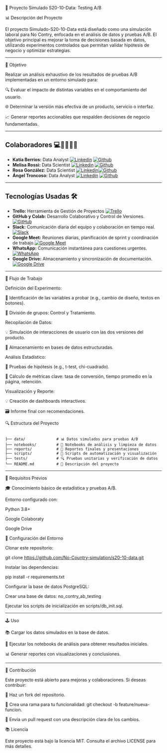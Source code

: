 🔧 Proyecto Simulado S20-10-Data: Testing A/B

📊 Descripción del Proyecto

El proyecto Simulado-S20-10-Data está diseñado como una simulación laboral para No Contry, enfocada en el análisis de datos y pruebas A/B. El objetivo principal es mejorar la toma de decisiones basada en datos, utilizando experimentos controlados que permitan validar hipótesis de negocio y optimizar estrategias.

---

🎯 Objetivo

Realizar un análisis exhaustivo de los resultados de pruebas A/B implementadas en un entorno simulado para:

🔍 Evaluar el impacto de distintas variables en el comportamiento del usuario.

🌐 Determinar la versión más efectiva de un producto, servicio o interfaz.

📈 Generar reportes accionables que respalden decisiones de negocio fundamentadas.

---

## Colaboradores 💻👨‍💻👩‍💻

- **Katia Berrios:**  Data Analyst [![`Linkedin`](https://img.shields.io/badge/LinkedIn-0077B5?logo=linkedin&logoColor=white)](https://www.linkedin.com/in/katia-berrios/) [![`Github`](https://img.shields.io/badge/GitHub-100000?logo=github&logoColor=white)](https://github.com/KtiaBM)
- **Melisa Rossi:** Data Scientist [![`Linkedin`](https://img.shields.io/badge/LinkedIn-0077B5?logo=linkedin&logoColor=white)](www.linkedin.com/in/melisa-rossi-lagger) [![`Github`](https://img.shields.io/badge/GitHub-100000?logo=github&logoColor=white)](https://github.com/MelRossi)
- **Rosa González:** Data Scientist [![`Linkedin`](https://img.shields.io/badge/LinkedIn-0077B5?logo=linkedin&logoColor=white)](linkedin.com/in/rosa-isela-gonzález-díaz)[![`Github`](https://img.shields.io/badge/GitHub-100000?logo=github&logoColor=white)](https://github.com/Rox-0864)
- **Ángel Troncoso:** Data Analyst [![`Linkedin`](https://img.shields.io/badge/LinkedIn-0077B5?logo=linkedin&logoColor=white)](https://www.linkedin.com/in/angeltroncoso) [![`Github`](https://img.shields.io/badge/GitHub-100000?logo=github&logoColor=white)](https://github.com/AngelTroncoso)

---

## Tecnologías Usadas 🛠️

- **Trello:** Herramienta de Gestión de Proyectos [![Trello](https://img.shields.io/badge/Trello-0079BF?logo=trello&logoColor=white)](https://trello.com/invite/b/66cd3c02fac81073b6752532/ATTI1258aad3b3bb787408fc3314244223832BFE00CD/s17-18-m-data-bi)
- **GitHub y Colab:** Desarrollo Colaborativo y Control de Versiones. [![GitHub](https://img.shields.io/badge/GitHub-181717?logo=github&logoColor=white)](https://github.com/)
- **Slack:** Comunicación diaria del equipo y colaboración en tiempo real.[![Slack](https://img.shields.io/badge/Slack-4A154B?logo=slack&logoColor=white)](https://slack.com/)
- **Google Meet:** Reuniones diarias, planificación de sprint y coordinación de trabajo.[![Google Meet](https://img.shields.io/badge/Google%20Meet-00897B?logo=google-meet&logoColor=white)](https://meet.google.com/)
- **WhatsApp:** Comunicación instantánea para cuestiones urgentes.[![WhatsApp](https://img.shields.io/badge/WhatsApp-25D366?logo=whatsapp&logoColor=white)](https://www.whatsapp.com/)
- **Google Drive:** Almacenamiento y sincronización de documentación.[![Google Drive](https://img.shields.io/badge/Google%20Drive-4285F4?logo=google-drive&logoColor=white)](https://drive.google.com/)

---

🔄 Flujo de Trabajo

Definición del Experimento:

🔎 Identificación de las variables a probar (e.g., cambio de diseño, textos en botones).

🔄 División de grupos: Control y Tratamiento.

Recopilación de Datos:

💡 Simulación de interacciones de usuario con las dos versiones del producto.

📂 Almacenamiento en bases de datos estructuradas.

Análisis Estadístico:

🎯 Pruebas de hipótesis (e.g., t-test, chi-cuadrado).

🔢 Cálculo de métricas clave: tasa de conversión, tiempo promedio en la página, retención.

Visualización y Reporte:

💡 Creación de dashboards interactivos.

🗃️ Informe final con recomendaciones.

🔍 Estructura del Proyecto

```Simulado-S20-10-Data/

├── data/              # 📊 Datos simulados para pruebas A/B
├── notebooks/         # 📓 Notebooks de análisis y limpieza de datos
├── reports/           # 📑 Reportes finales y presentaciones
├── scripts/           # 🔧 Scripts de automatización y visualización
├── tests/             # 🔍 Pruebas unitarias y verificación de datos
└── README.md          # 📝 Descripción del proyecto
```

---
🔧 Requisitos Previos

🎓 Conocimiento básico de estadística y pruebas A/B.

Entorno configurado con:

Python 3.8+

Google Colaboraty

Google Drive

🔄 Configuración del Entorno

Clonar este repositorio:

git clone https://github.com/No-Country-simulation/s20-10-data.git

Instalar las dependencias:

pip install -r requirements.txt

Configurar la base de datos PostgreSQL:

Crear una base de datos: no_contry_ab_testing

Ejecutar los scripts de inicialización en scripts/db_init.sql.

---

🕹️ Uso

📚 Cargar los datos simulados en la base de datos.

📓 Ejecutar los notebooks de análisis para obtener resultados iniciales.

📊 Generar reportes con visualizaciones y conclusiones.

---

🔄 Contribución

Este proyecto está abierto para mejoras y colaboraciones. Si deseas contribuir:

🔄 Haz un fork del repositorio.

🔧 Crea una rama para tu funcionalidad: git checkout -b feature/nueva-funcion.

📢 Envía un pull request con una descripción clara de los cambios.

📚 Licencia

Este proyecto está bajo la licencia MIT. Consulta el archivo LICENSE para más detalles.
